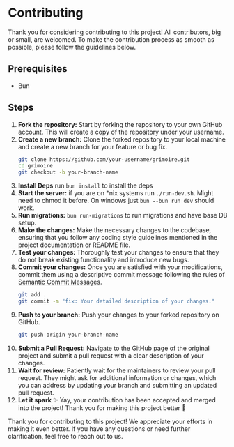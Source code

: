 # Contributing

Thank you for considering contributing to this project! All contributors, big or small, are welcomed. To make the contribution process as smooth as possible, please follow the guidelines below.

## Prerequisites

- Bun

## Steps

1. **Fork the repository:** Start by forking the repository to your own GitHub account. This will create a copy of the repository under your username.
2. **Create a new branch:** Clone the forked repository to your local machine and create a new branch for your feature or bug fix.
   ```bash
   git clone https://github.com/your-username/grimoire.git
   cd grimoire
   git checkout -b your-branch-name
   ```
3. **Install Deps** run `bun install` to install the deps
4. **Start the server:** if you are on \*nix systems run `./run-dev.sh`. Might need to chmod it before. On windows just `bun --bun run dev` should work.
5. **Run migrations:** `bun run-migrations` to run migrations and have base DB setup.
6. **Make the changes:** Make the necessary changes to the codebase, ensuring that you follow any coding style guidelines mentioned in the project documentation or README file.
7. **Test your changes:** Thoroughly test your changes to ensure that they do not break existing functionality and introduce new bugs.
8. **Commit your changes:** Once you are satisfied with your modifications, commit them using a descriptive commit message following the rules of [Semantic Commit Messages](https://gist.github.com/joshbuchea/6f47e86d2510bce28f8e7f42ae84c716).
   ```bash
   git add .
   git commit -m "fix: Your detailed description of your changes."
   ```
9. **Push to your branch:** Push your changes to your forked repository on GitHub.
   ```bash
   git push origin your-branch-name
   ```
10. **Submit a Pull Request:** Navigate to the GitHub page of the original project and submit a pull request with a clear description of your changes.
11. **Wait for review:** Patiently wait for the maintainers to review your pull request. They might ask for additional information or changes, which you can address by updating your branch and submitting an updated pull request.
12. **Let it spark** ✨ Yay, your contribution has been accepted and merged into the project! Thank you for making this project better 🤝

Thank you for contributing to this project! We appreciate your efforts in making it even better. If you have any questions or need further clarification, feel free to reach out to us.
